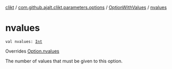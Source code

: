 [clikt](../../index.md) / [com.github.ajalt.clikt.parameters.options](../index.md) / [OptionWithValues](index.md) / [nvalues](./nvalues.md)

# nvalues

`val nvalues: `[`Int`](https://kotlinlang.org/api/latest/jvm/stdlib/kotlin/-int/index.html)

Overrides [Option.nvalues](../-option/nvalues.md)

The number of values that must be given to this option.

